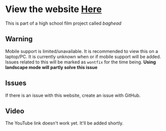 # View the website [Here](https://baghead-official.github.io/baghead/index.html)

This is part of a high school film project called *baghead*

## Warning
Mobile support is limited/unavailable. It is recommended to view this on a laptop/PC.
It is currently unknown when or if mobile support will be added. Issues related to this will be marked as `wontfix` for the time being. **Using landscape mode will partly solve this issue**

## Issues
If there is an issue with this website, create an issue with GitHub.

## Video
The YouTube link doesn't work yet. It'll be added shortly. 